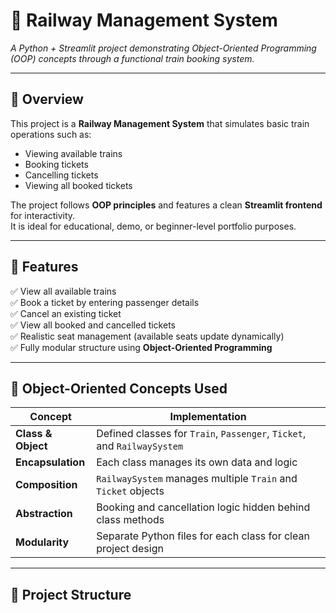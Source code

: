 # 🚆 Railway Management System  
*A Python + Streamlit project demonstrating Object-Oriented Programming (OOP) concepts through a functional train booking system.*

---

## 🧭 Overview  
This project is a **Railway Management System** that simulates basic train operations such as:  
- Viewing available trains  
- Booking tickets  
- Cancelling tickets  
- Viewing all booked tickets  

The project follows **OOP principles** and features a clean **Streamlit frontend** for interactivity.  
It is ideal for educational, demo, or beginner-level portfolio purposes.

---

## 🎯 Features
✅ View all available trains  
✅ Book a ticket by entering passenger details  
✅ Cancel an existing ticket  
✅ View all booked and cancelled tickets  
✅ Realistic seat management (available seats update dynamically)  
✅ Fully modular structure using **Object-Oriented Programming**

---

## 🧠 Object-Oriented Concepts Used
| Concept | Implementation |
|----------|----------------|
| **Class & Object** | Defined classes for `Train`, `Passenger`, `Ticket`, and `RailwaySystem` |
| **Encapsulation** | Each class manages its own data and logic |
| **Composition** | `RailwaySystem` manages multiple `Train` and `Ticket` objects |
| **Abstraction** | Booking and cancellation logic hidden behind class methods |
| **Modularity** | Separate Python files for each class for clean project design |

---

## 🧩 Project Structure
